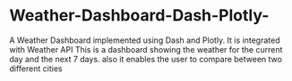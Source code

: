 # Weather-Dashboard-Dash-Plotly-
A Weather Dashboard implemented using Dash and Plotly. It is integrated with Weather API
This is a dashboard showing the weather for the current day and the next 7 days.
also it enables the user to compare between two different cities
